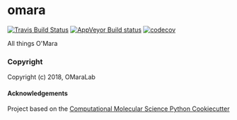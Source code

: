 omara
==============================
[//]: # (Badges)
[![Travis Build Status](https://travis-ci.org/REPLACE_WITH_OWNER_ACCOUNT/omara.png)](https://travis-ci.org/REPLACE_WITH_OWNER_ACCOUNT/omara)
[![AppVeyor Build status](https://ci.appveyor.com/api/projects/status/REPLACE_WITH_APPVEYOR_LINK/branch/master?svg=true)](https://ci.appveyor.com/project/REPLACE_WITH_OWNER_ACCOUNT/omara/branch/master)
[![codecov](https://codecov.io/gh/REPLACE_WITH_OWNER_ACCOUNT/omara/branch/master/graph/badge.svg)](https://codecov.io/gh/REPLACE_WITH_OWNER_ACCOUNT/omara/branch/master)

All things O'Mara

### Copyright

Copyright (c) 2018, OMaraLab


#### Acknowledgements
 
Project based on the 
[Computational Molecular Science Python Cookiecutter](https://github.com/molssi/cookiecutter-cms)
